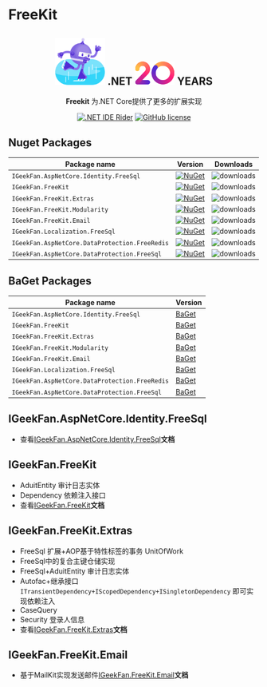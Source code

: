 # FreeKit

<div align="center">

## <img src=/images/dotnet-bot_skating.png width=100 /> .NET <img src=/images/dotnet-20-years.png width=80  /> YEARS

**Freekit** 为.NET Core提供了更多的扩展实现

[![.NET IDE Rider](https://img.shields.io/static/v1?style=float&logo=rider&label=Rider&message=jetbrains&color=red)](https://www.jetbrains.com/rider/)
[![GitHub license](https://img.shields.io/badge/license-MIT-blue.svg)](https://raw.githubusercontent.com/luoyunchong/IGeekFan.AspNetCore.RapiDoc/master/LICENSE)

</div>

## Nuget Packages

| Package name                           | Version                                                                                                                                                                                              | Downloads                                                                              |
| -------------------------------------- | ---------------------------------------------------------------------------------------------------------------------------------------------------------------------------------------------------- | -------------------------------------------------------------------------------------- |
| `IGeekFan.AspNetCore.Identity.FreeSql` | [![NuGet](https://img.shields.io/nuget/v/IGeekFan.AspNetCore.Identity.FreeSql.svg?style=flat-square&label=nuget&color=fedcba)](https://www.nuget.org/packages/IGeekFan.AspNetCore.Identity.FreeSql/) | ![downloads](https://img.shields.io/nuget/dt/IGeekFan.AspNetCore.Identity.FreeSql.svg) |
| `IGeekFan.FreeKit`                     | [![NuGet](https://img.shields.io/nuget/v/IGeekFan.FreeKit.svg?style=flat-square&label=nuget)](https://www.nuget.org/packages/IGeekFan.FreeKit/)                                                      | ![downloads](https://img.shields.io/nuget/dt/IGeekFan.FreeKit.svg)                     |
| `IGeekFan.FreeKit.Extras`              | [![NuGet](https://img.shields.io/nuget/v/IGeekFan.FreeKit.Extras.svg?style=flat-square&label=nuget)](https://www.nuget.org/packages/IGeekFan.FreeKit.Extras/)                                        | ![downloads](https://img.shields.io/nuget/dt/IGeekFan.FreeKit.Extras.svg)              |
| `IGeekFan.FreeKit.Modularity`          | [![NuGet](https://img.shields.io/nuget/v/IGeekFan.FreeKit.Modularity.svg?style=flat-square&label=nuget)](https://www.nuget.org/packages/IGeekFan.FreeKit.Modularity/)                                | ![downloads](https://img.shields.io/nuget/dt/IGeekFan.FreeKit.Modularity.svg)          |
| `IGeekFan.FreeKit.Email`               | [![NuGet](https://img.shields.io/nuget/v/IGeekFan.FreeKit.Email.svg?style=flat-square&label=nuget)](https://www.nuget.org/packages/IGeekFan.FreeKit.Email/)                                          | ![downloads](https://img.shields.io/nuget/dt/IGeekFan.FreeKit.Email.svg)               |
| `IGeekFan.Localization.FreeSql`        | [![NuGet](https://img.shields.io/nuget/v/IGeekFan.Localization.FreeSql.svg?style=flat-square&label=nuget)](https://www.nuget.org/packages/IGeekFan.Localization.FreeSql/)                            | ![downloads](https://img.shields.io/nuget/dt/IGeekFan.Localization.FreeSql.svg)        |
| `IGeekFan.AspNetCore.DataProtection.FreeRedis`| [![NuGet](https://img.shields.io/nuget/v/IGeekFan.AspNetCore.DataProtection.FreeRedis.svg?style=flat-square&label=nuget)](https://www.nuget.org/packages/IGeekFan.AspNetCore.DataProtection.FreeRedis/)| ![downloads](https://img.shields.io/nuget/dt/IGeekFan.AspNetCore.DataProtection.FreeRedis.svg)|
| `IGeekFan.AspNetCore.DataProtection.FreeSql`| [![NuGet](https://img.shields.io/nuget/v/IGeekFan.AspNetCore.DataProtection.FreeSql.svg?style=flat-square&label=nuget)](https://www.nuget.org/packages/IGeekFan.AspNetCore.DataProtection.FreeSql/)| ![downloads](https://img.shields.io/nuget/dt/IGeekFan.AspNetCore.DataProtection.FreeSql.svg)|

## BaGet Packages

| Package name                           | Version                                                                          |
| -------------------------------------- | -------------------------------------------------------------------------------- |
| `IGeekFan.AspNetCore.Identity.FreeSql` | [BaGet](http://124.70.130.97:5555/packages/IGeekFan.AspNetCore.Identity.FreeSql) |
| `IGeekFan.FreeKit`                     | [BaGet](http://124.70.130.97:5555/packages/IGeekFan.FreeKit)                     |
| `IGeekFan.FreeKit.Extras`              | [BaGet](http://124.70.130.97:5555/packages/IGeekFan.FreeKit.Extras)              |
| `IGeekFan.FreeKit.Modularity`          | [BaGet](http://124.70.130.97:5555/packages/IGeekFan.FreeKit.Modularity)          |
| `IGeekFan.FreeKit.Email`               | [BaGet](http://124.70.130.97:5555/packages/IGeekFan.FreeKit.Email)               |
| `IGeekFan.Localization.FreeSql`        | [BaGet](http://124.70.130.97:5555/packages/IGeekFan.Localization.FreeSql)        |
| `IGeekFan.AspNetCore.DataProtection.FreeRedis`          | [BaGet](http://124.70.130.97:5555/packages/IGeekFan.AspNetCore.DataProtection.FreeRedis)|
| `IGeekFan.AspNetCore.DataProtection.FreeSql`            | [BaGet](http://124.70.130.97:5555/packages/IGeekFan.AspNetCore.DataProtection.FreeSql)|

## IGeekFan.AspNetCore.Identity.FreeSql

- 查看[IGeekFan.AspNetCore.Identity.FreeSql](./AspNetCore.Identity.FreeSql.md)**文档**

## IGeekFan.FreeKit

- AduitEntity 审计日志实体
- Dependency 依赖注入接口
- 查看[IGeekFan.FreeKit](./Core.md)**文档**

## IGeekFan.FreeKit.Extras

- FreeSql 扩展+AOP基于特性标签的事务 UnitOfWork
- FreeSql中的复合主键仓储实现
- FreeSql+AduitEntity 审计日志实体
- Autofac+继承接口`ITransientDependency+IScopedDependency+ISingletonDependency` 即可实现依赖注入
- CaseQuery
- Security 登录人信息
- 查看[IGeekFan.FreeKit.Extras](./Extras.md)**文档**

## IGeekFan.FreeKit.Email

- 基于MailKit实现发送邮件[IGeekFan.FreeKit.Email](./Email.md)**文档**
